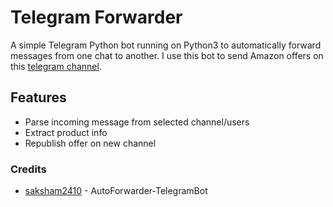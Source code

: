 # Telegram Forwarder

A simple Telegram Python bot running on Python3 to automatically forward messages from one chat to another. I use this bot to send Amazon offers on this [telegram channel](https://t.me/offerte_tech_italia).


## Features

- Parse incoming message from selected channel/users
- Extract product info
- Republish offer on new channel


### Credits

* [saksham2410](https://github.com/saksham2410) - AutoForwarder-TelegramBot
